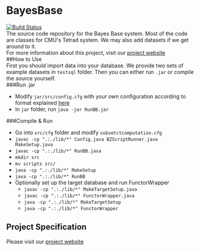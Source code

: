 # BayesBase
[![Build Status](https://travis-ci.org/sfu-cl-lab/BayesBase.svg?branch=master)](https://travis-ci.org/sfu-cl-lab/BayesBase)   
The source code repository for the Bayes Base system.  Most of the code are classes for CMU's Tetrad system. We may also add datasets if we get around to it.  
For more information about this project, visit our [project website](http://www.cs.sfu.ca/~oschulte/BayesBase/BayesBase.html)  
##How to Use  
First you should import data into your database. We provide two sets of example datasets in `testsql` folder. Then you can either run `.jar` or compile the source yourself.  
###Run .jar  
+ Modify `jar/src/config.cfg` with your own configuration according to format explained [here](http://www.cs.sfu.ca/~oschulte/BayesBase/options.html)  
+ In `jar` folder, run `java -jar RunBB.jar`  
  
###Compile & Run  
+ Go into `src/cfg` folder and modify `subsetctcomputation.cfg`  
+ `javac -cp ".:./lib/*" Config.java BZScriptRunner.java MakeSetup.java`  
+ `javac -cp ".:./lib/*" RunBB.java`  
+ `mkdir src`  
+ `mv scripts src/`  
+ `java -cp ".:./lib/*" MakeSetup`  
+ `java -cp ".:./lib/*" RunBB`  
+ Optionally set up the target database and run FunctorWrapper  
  + `javac -cp ".:./lib/*" MakeTargetSetup.java`  
  + `javac -cp ".:./lib/*" FunctorWrapper.java`  
  + `java -cp ".:./lib/*" MakeTargetSetup`  
  + `java -cp ".:./lib/*" FunctorWrapper` 
  
## Project Specification  
Please visit our [project website](http://www.cs.sfu.ca/~oschulte/BayesBase/BayesBase.html)
